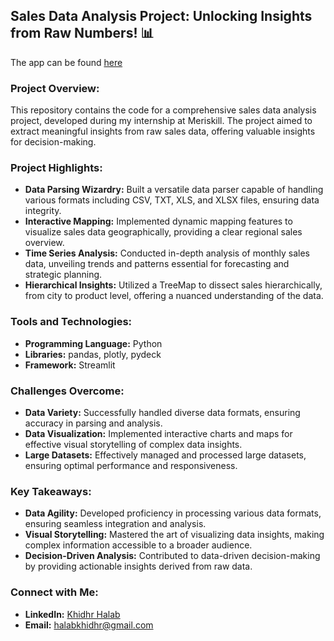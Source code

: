 ## Sales Data Analysis Project: Unlocking Insights from Raw Numbers! 📊
The app can be found [here](https://sales-data-analysis.streamlit.app/)
### Project Overview:
This repository contains the code for a comprehensive sales data analysis project, developed during my internship at Meriskill. The project aimed to extract meaningful insights from raw sales data, offering valuable insights for decision-making.

### Project Highlights:
- **Data Parsing Wizardry:** Built a versatile data parser capable of handling various formats including CSV, TXT, XLS, and XLSX files, ensuring data integrity.
- **Interactive Mapping:** Implemented dynamic mapping features to visualize sales data geographically, providing a clear regional sales overview.
- **Time Series Analysis:** Conducted in-depth analysis of monthly sales data, unveiling trends and patterns essential for forecasting and strategic planning.
- **Hierarchical Insights:** Utilized a TreeMap to dissect sales hierarchically, from city to product level, offering a nuanced understanding of the data.

### Tools and Technologies:
- **Programming Language:** Python
- **Libraries:** pandas, plotly, pydeck
- **Framework:** Streamlit

### Challenges Overcome:
- **Data Variety:** Successfully handled diverse data formats, ensuring accuracy in parsing and analysis.
- **Data Visualization:** Implemented interactive charts and maps for effective visual storytelling of complex data insights.
- **Large Datasets:** Effectively managed and processed large datasets, ensuring optimal performance and responsiveness.

### Key Takeaways:
- **Data Agility:** Developed proficiency in processing various data formats, ensuring seamless integration and analysis.
- **Visual Storytelling:** Mastered the art of visualizing data insights, making complex information accessible to a broader audience.
- **Decision-Driven Analysis:** Contributed to data-driven decision-making by providing actionable insights derived from raw data.

### Connect with Me:
- **LinkedIn:** [Khidhr Halab](https://www.linkedin.com/in/khidhr-halab/)
- **Email:** halabkhidhr@gmail.com
